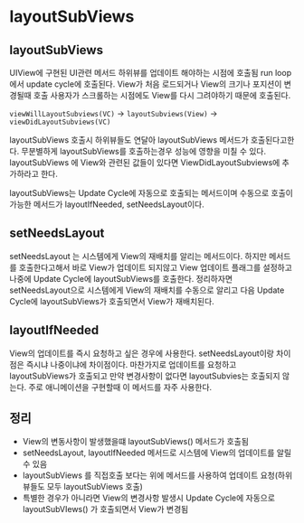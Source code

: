 # layoutSubViews


## layoutSubViews
UIView에 구현된 UI관련 메서드 하위뷰를 업데이트 해야하는 시점에 호출됨 run loop에서 update cycle에 호출된다. View가 처음 로드되거나 View의 크기나 포지션이 변경될때 호출 사용자가 스크롤하는 시점에도 View를 다시 그려야하기 때문에 호출된다.

`viewWillLayoutSubviews(VC)` -> `layoutSubviews(View)` -> `viewDidLayoutSubviews(VC)`

layoutSubViews 호출시 하위뷰들도 연달아 layoutSubViews 메서드가 호출된다고한다. 무분별하게 layoutSubViews를 호출하는경우 성능에 영향을 미칠 수 있다. layoutSubViews 에 View와  관련된 값들이 있다면 ViewDidLayoutSubviews에 추가하라고 한다.

layoutSubViews는 Update Cycle에 자동으로 호출되는 메서드이며 수동으로 호출이 가능한 메서드가 layoutIfNeeded, setNeedsLayout이다.

## setNeedsLayout
setNeedsLayout 는 시스템에게 View의 재배치를 알리는 메서드이다. 하지만 메서드를 호출한다고해서 바로 View가 업데이트 되지않고 View 업데이트 플래그를 설정하고 나중에 Update Cycle에 layoutSubViews를 호출한다. 정리하자면 setNeedsLayout으로 시스템에게 View의 재배치를 수동으로 알리고 다음 Update Cycle에 layoutSubViews가 호출되면서 View가 재배치된다.

## layoutIfNeeded 
View의 업데이트를 즉시 요청하고 싶은 경우에 사용한다. setNeedsLayout이랑 차이점은 즉시냐 나중이냐에 차이점이다. 마찬가지로 업데이트를 요청하고 layoutSubViews가 호출되고 만약 변경사항이 없다면 layoutSubvies는 호출되지 않는다. 주로 애니메이션을 구현할때 이 메서드를 자주 사용한다.

## 정리

- View의 변동사항이 발생했을떄 layoutSubViews() 메서드가 호출됨
- setNeedsLayout, layoutIfNeeded 메서드로 시스템에 View의 업데이트를 알릴 수 있음
- layoutSubViews 를 직접호출 보다는 위에 메서드를 사용하여 업데이트 요청(하위뷰들도 모두 layoutSubViews 호출)
- 특별한 경우가 아니라면 View의 변경사항 발생시 Update Cycle에 자동으로 layoutSubVIews() 가 호출되면서 View가 변경됨


